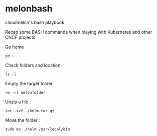 # melonbash
cloudmelon's bash playbook


Recap some BASH commands when playing with Kubernetes and other CNCF projects 

Go home 

    cd ~ 

Check folders and location
   
    ls -l 

Empty the target folder

    rm -rf melonfolder

Unzip a file : 

    tar -xvf ./helm.tar.gz

Move the folder : 

    sudo mv ./helm /usr/local/bin

